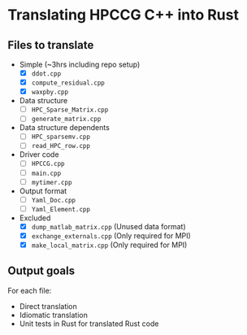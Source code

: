 # Translating HPCCG C++ into Rust

## Files to translate

- Simple (~3hrs including repo setup)
  - [x] `ddot.cpp`
  - [x] `compute_residual.cpp`
  - [x] `waxpby.cpp`
- Data structure
  - [ ] `HPC_Sparse_Matrix.cpp`
  - [ ] `generate_matrix.cpp`
- Data structure dependents
  - [ ] `HPC_sparsemv.cpp`
  - [ ] `read_HPC_row.cpp`
- Driver code
  - [ ] `HPCCG.cpp`
  - [ ] `main.cpp`
  - [ ] `mytimer.cpp`
- Output format
  - [ ] `Yaml_Doc.cpp`
  - [ ] `Yaml_Element.cpp`
- Excluded
  - [x] `dump_matlab_matrix.cpp` (Unused data format)
  - [x] `exchange_externals.cpp` (Only required for MPI)
  - [x] `make_local_matrix.cpp` (Only required for MPI)

## Output goals

For each file:

- Direct translation
- Idiomatic translation
- Unit tests in Rust for translated Rust code